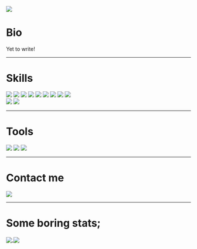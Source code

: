 <img src="https://img.shields.io/badge/UNDER%20CONSTRUCTION-red?style=for-the-badge&logoColor=white" />
<div>
  <h1>Bio</h1>
  Yet to write!
  <!--Some bio here. lol-->
  
<!--   🔭 I’m currently working on: 
  
  
  🌱 I’m currently learning: React Native
   
  📫 How to reach me: ...
  
  😄 Pronouns: ...
  
  ⚡ Fun fact: ... -->
  
</div>

---

<div>
  
  <h1>Skills</h1>
  <img src="https://img.shields.io/badge/JavaScript-323330?style=for-the-badge&logo=javascript&logoColor=F7DF1E" />
  <img src="https://img.shields.io/badge/Node.js-43853D?style=for-the-badge&logo=node.js&logoColor=white" />
  <img src="https://img.shields.io/badge/Express.js-404D59?style=for-the-badge&logo=Javascript" />
  <img src="https://img.shields.io/badge/React.js-323330?style=for-the-badge&logo=react&logoColor=61DBFB" />
  <img src="https://img.shields.io/badge/React Native-323330?style=for-the-badge&logo=react&logoColor=61DBFB" />
  <img src="https://img.shields.io/badge/expo-000020?style=for-the-badge&logo=expo&logoColor=white" />
  <img src="https://img.shields.io/badge/PHP-777BB4?style=for-the-badge&logo=PHP&logoColor=white" />
  <img src="https://img.shields.io/badge/HTML5-E34F26?style=for-the-badge&logo=html5&logoColor=white" />
  <img src="https://img.shields.io/badge/CSS3-1572B6?style=for-the-badge&logo=css3&logoColor=white" />
  
  <div></div>
  
  <img src="https://img.shields.io/badge/MongoDB-4DB33D?style=for-the-badge&logo=mongodb&logoColor=white" />
  <img src="https://img.shields.io/badge/FaunaDB-323FCB?style=for-the-badge&logo=faunadb&logoColor=white" />

</div>

---

<div>
  
  <h1>Tools</h1>
  <img src="https://img.shields.io/badge/VSCode-007ACC?style=for-the-badge&logo=Visual%20Studio%20Code&logoColor=white" />
  <img src="https://img.shields.io/badge/Yarn-2C8EBB?style=for-the-badge&logo=Yarn&logoColor=white" />
  <img src="https://img.shields.io/badge/Git-F05032?style=for-the-badge&logo=Git&logoColor=white" />
  
</div>

---

<div>
  <h1>Contact me</h1>
  <a href="mailto:thtauhid.71@gmail.com">
    <img src="https://img.shields.io/badge/Email-D14836?style=for-the-badge&logo=Gmail&logoColor=white" />
  </a>
</div>

---

<div>
  <h1>Some boring stats;</h1>
  
  <a href="https://github.com/thtauhid/">
    <img align="center" src="https://github-readme-stats.vercel.app/api/top-langs/?username=thtauhid&hide_border=true" />
  </a>

  <a href="https://github.com/thtauhid/">
    <img align="center" src="https://github-readme-stats.vercel.app/api?username=thtauhid&hide_border=true&show_icons=true&count_private=true" />
  </a>
  
</div>

